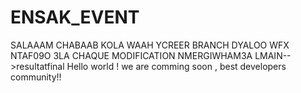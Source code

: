 # ENSAK_EVENT
SALAAAM CHABAAB KOLA WAAH YCREER BRANCH DYALOO WFX NTAF09O 3LA CHAQUE MODIFICATION NMERGIWHAM3A LMAIN-->resultatfinal
Hello world ! we are comming soon , best developers community!!